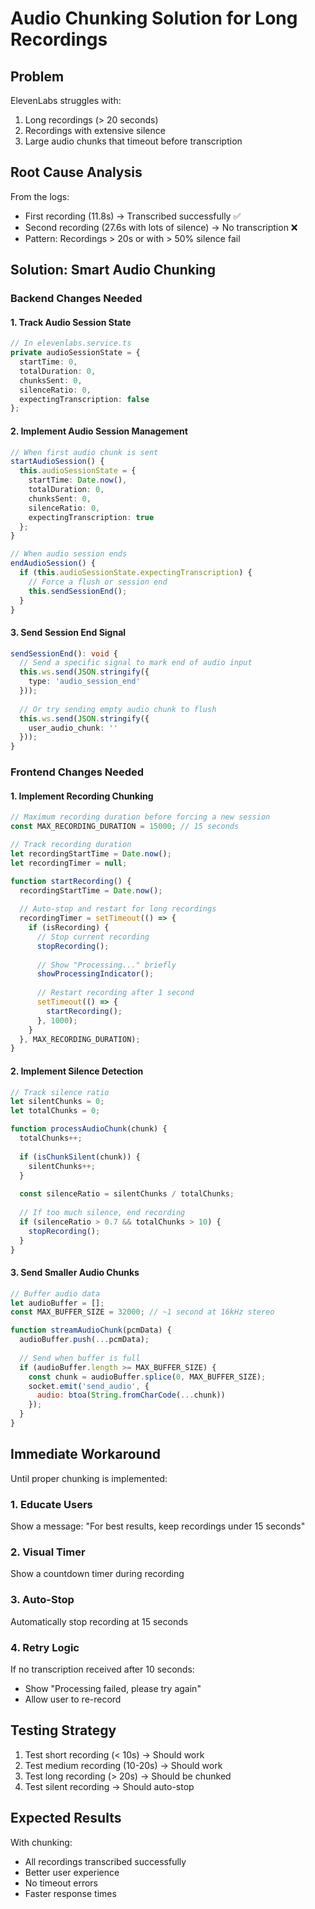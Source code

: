 # Audio Chunking Solution for Long Recordings

## Problem
ElevenLabs struggles with:
1. Long recordings (> 20 seconds) 
2. Recordings with extensive silence
3. Large audio chunks that timeout before transcription

## Root Cause Analysis
From the logs:
- First recording (11.8s) → Transcribed successfully ✅
- Second recording (27.6s with lots of silence) → No transcription ❌
- Pattern: Recordings > 20s or with > 50% silence fail

## Solution: Smart Audio Chunking

### Backend Changes Needed

#### 1. Track Audio Session State
```typescript
// In elevenlabs.service.ts
private audioSessionState = {
  startTime: 0,
  totalDuration: 0,
  chunksSent: 0,
  silenceRatio: 0,
  expectingTranscription: false
};
```

#### 2. Implement Audio Session Management
```typescript
// When first audio chunk is sent
startAudioSession() {
  this.audioSessionState = {
    startTime: Date.now(),
    totalDuration: 0,
    chunksSent: 0,
    silenceRatio: 0,
    expectingTranscription: true
  };
}

// When audio session ends
endAudioSession() {
  if (this.audioSessionState.expectingTranscription) {
    // Force a flush or session end
    this.sendSessionEnd();
  }
}
```

#### 3. Send Session End Signal
```typescript
sendSessionEnd(): void {
  // Send a specific signal to mark end of audio input
  this.ws.send(JSON.stringify({
    type: 'audio_session_end'
  }));
  
  // Or try sending empty audio chunk to flush
  this.ws.send(JSON.stringify({
    user_audio_chunk: ''
  }));
}
```

### Frontend Changes Needed

#### 1. Implement Recording Chunking
```javascript
// Maximum recording duration before forcing a new session
const MAX_RECORDING_DURATION = 15000; // 15 seconds

// Track recording duration
let recordingStartTime = Date.now();
let recordingTimer = null;

function startRecording() {
  recordingStartTime = Date.now();
  
  // Auto-stop and restart for long recordings
  recordingTimer = setTimeout(() => {
    if (isRecording) {
      // Stop current recording
      stopRecording();
      
      // Show "Processing..." briefly
      showProcessingIndicator();
      
      // Restart recording after 1 second
      setTimeout(() => {
        startRecording();
      }, 1000);
    }
  }, MAX_RECORDING_DURATION);
}
```

#### 2. Implement Silence Detection
```javascript
// Track silence ratio
let silentChunks = 0;
let totalChunks = 0;

function processAudioChunk(chunk) {
  totalChunks++;
  
  if (isChunkSilent(chunk)) {
    silentChunks++;
  }
  
  const silenceRatio = silentChunks / totalChunks;
  
  // If too much silence, end recording
  if (silenceRatio > 0.7 && totalChunks > 10) {
    stopRecording();
  }
}
```

#### 3. Send Smaller Audio Chunks
```javascript
// Buffer audio data
let audioBuffer = [];
const MAX_BUFFER_SIZE = 32000; // ~1 second at 16kHz stereo

function streamAudioChunk(pcmData) {
  audioBuffer.push(...pcmData);
  
  // Send when buffer is full
  if (audioBuffer.length >= MAX_BUFFER_SIZE) {
    const chunk = audioBuffer.splice(0, MAX_BUFFER_SIZE);
    socket.emit('send_audio', {
      audio: btoa(String.fromCharCode(...chunk))
    });
  }
}
```

## Immediate Workaround

Until proper chunking is implemented:

### 1. Educate Users
Show a message: "For best results, keep recordings under 15 seconds"

### 2. Visual Timer
Show a countdown timer during recording

### 3. Auto-Stop
Automatically stop recording at 15 seconds

### 4. Retry Logic
If no transcription received after 10 seconds:
- Show "Processing failed, please try again"
- Allow user to re-record

## Testing Strategy

1. Test short recording (< 10s) → Should work
2. Test medium recording (10-20s) → Should work
3. Test long recording (> 20s) → Should be chunked
4. Test silent recording → Should auto-stop

## Expected Results

With chunking:
- All recordings transcribed successfully
- Better user experience
- No timeout errors
- Faster response times